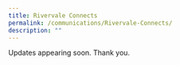 ```yaml
---
title: Rivervale Connects
permalink: /communications/Rivervale-Connects/
description: ""
---
```

Updates appearing soon. Thank you.